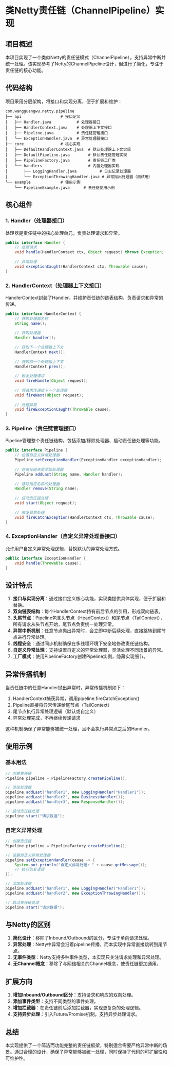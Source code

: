# 类Netty责任链（ChannelPipeline）实现

## 项目概述

本项目实现了一个类似Netty的责任链模式（ChannelPipeline），支持异常中断并统一处理。该实现参考了Netty的ChannelPipeline设计，但进行了简化，专注于责任链的核心功能。

## 代码结构

项目采用分层架构，将接口和实现分离，便于扩展和维护：

```
com.wangguangwu.netty.pipeline
├── api                 # 接口定义
│   ├── Handler.java           # 处理器接口
│   ├── HandlerContext.java    # 处理器上下文接口
│   ├── Pipeline.java          # 责任链管理接口
│   └── ExceptionHandler.java  # 异常处理器接口
├── core                # 核心实现
│   ├── DefaultHandlerContext.java  # 默认处理器上下文实现
│   ├── DefaultPipeline.java        # 默认责任链管理实现
│   ├── PipelineFactory.java        # 责任链工厂类
│   └── handlers                    # 内置处理器实现
│       ├── LoggingHandler.java          # 日志记录处理器
│       └── ExceptionThrowingHandler.java # 异常抛出处理器（测试用）
└── example             # 使用示例
    └── PipelineExample.java      # 责任链使用示例
```

## 核心组件

### 1. Handler（处理器接口）

处理器是责任链中的核心处理单元，负责处理请求和异常。

```java
public interface Handler {
    // 处理请求
    void handle(HandlerContext ctx, Object request) throws Exception;
    
    // 异常处理
    void exceptionCaught(HandlerContext ctx, Throwable cause);
}
```

### 2. HandlerContext（处理器上下文接口）

HandlerContext封装了Handler，并维护责任链的链表结构，负责请求和异常的传递。

```java
public interface HandlerContext {
    // 获取处理器名称
    String name();
    
    // 获取处理器
    Handler handler();
    
    // 获取下一个处理器上下文
    HandlerContext next();
    
    // 获取前一个处理器上下文
    HandlerContext prev();
    
    // 触发处理请求
    void fireHandle(Object request);
    
    // 将请求传递给下一个处理器
    void fireNext(Object request);
    
    // 处理异常
    void fireExceptionCaught(Throwable cause);
}
```

### 3. Pipeline（责任链管理接口）

Pipeline管理整个责任链结构，包括添加/移除处理器、启动责任链处理等功能。

```java
public interface Pipeline {
    // 设置自定义异常处理器
    Pipeline setExceptionHandler(ExceptionHandler exceptionHandler);
    
    // 在责任链末尾添加处理器
    Pipeline addLast(String name, Handler handler);
    
    // 移除指定名称的处理器
    Handler remove(String name);
    
    // 启动责任链处理
    void start(Object request);
    
    // 触发异常处理
    void fireCatchException(HandlerContext ctx, Throwable cause);
}
```

### 4. ExceptionHandler（自定义异常处理器接口）

允许用户自定义异常处理逻辑，替换默认的异常处理方式。

```java
public interface ExceptionHandler {
    void handle(Throwable cause);
}
```

## 设计特点

1. **接口与实现分离**：通过接口定义核心功能，实现类提供具体实现，便于扩展和替换。
2. **双向链表结构**：每个HandlerContext持有前后节点的引用，形成双向链表。
3. **头尾节点**：Pipeline包含头节点（HeadContext）和尾节点（TailContext），所有请求从头节点开始，尾节点负责统一处理异常。
4. **异常中断机制**：任意节点抛出异常时，会立即中断后续处理，直接跳转到尾节点进行异常处理。
5. **线程安全**：通过同步机制确保在多线程环境下安全地修改责任链结构。
6. **自定义异常处理**：支持设置自定义的异常处理器，灵活处理不同场景的异常。
7. **工厂模式**：使用PipelineFactory创建Pipeline实例，隐藏实现细节。

## 异常传播机制

当责任链中的任意Handler抛出异常时，异常传播机制如下：

1. HandlerContext捕获异常，调用pipeline.fireCatchException()
2. Pipeline直接将异常传递给尾节点（TailContext）
3. 尾节点执行异常处理逻辑（默认或自定义）
4. 异常处理完成，不再继续传递请求

这种机制确保了异常能够被统一处理，且不会执行异常点之后的Handler。

## 使用示例

### 基本用法

```java
// 创建责任链
Pipeline pipeline = PipelineFactory.createPipeline();

// 添加处理器
pipeline.addLast("handler1", new LoggingHandler("Handler1"));
pipeline.addLast("handler2", new BusinessHandler());
pipeline.addLast("handler3", new ResponseHandler());

// 启动责任链处理
pipeline.start("请求数据");
```

### 自定义异常处理

```java
// 创建责任链
Pipeline pipeline = PipelineFactory.createPipeline();

// 设置自定义异常处理器
pipeline.setExceptionHandler(cause -> {
    System.out.println("自定义异常处理: " + cause.getMessage());
    // 执行恢复逻辑
});

// 添加处理器
pipeline.addLast("handler1", new LoggingHandler("Handler1"));
pipeline.addLast("handler2", new ExceptionThrowingHandler());

// 启动责任链处理
pipeline.start("请求数据");
```

## 与Netty的区别

1. **简化设计**：移除了Inbound/Outbound的区分，专注于单向请求处理。
2. **异常处理**：Netty中异常会沿着pipeline传播，而本实现中异常直接跳转到尾节点。
3. **无事件类型**：Netty支持多种事件类型，本实现只关注请求处理和异常处理。
4. **无Channel概念**：移除了与网络相关的Channel概念，使责任链更加通用。

## 扩展方向

1. **增加Inbound/Outbound区分**：支持请求和响应的双向处理。
2. **添加事件类型**：支持不同类型的事件处理。
3. **增加拦截器**：在责任链前后添加拦截器，实现更复杂的处理逻辑。
4. **支持异步处理**：引入Future/Promise机制，支持异步处理请求。

## 总结

本实现提供了一个简洁而功能完整的责任链框架，特别适合需要严格异常中断的场景。通过合理的设计，确保了异常能够被统一处理，同时保持了代码的可扩展性和可维护性。
